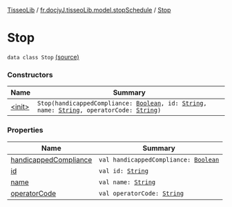 [TisseoLib](../../index.md) / [fr.docjyJ.tisseoLib.model.stopSchedule](../index.md) / [Stop](./index.md)

# Stop

`data class Stop` [(source)](https://github.com/docjyJ/TisseoLib/tree/master/src/main/kotlin/fr/docjyJ/tisseoLib/model/stopSchedule/Stop.kt#L6)

### Constructors

| Name | Summary |
|---|---|
| [&lt;init&gt;](-init-.md) | `Stop(handicappedCompliance: `[`Boolean`](https://kotlinlang.org/api/latest/jvm/stdlib/kotlin/-boolean/index.html)`, id: `[`String`](https://kotlinlang.org/api/latest/jvm/stdlib/kotlin/-string/index.html)`, name: `[`String`](https://kotlinlang.org/api/latest/jvm/stdlib/kotlin/-string/index.html)`, operatorCode: `[`String`](https://kotlinlang.org/api/latest/jvm/stdlib/kotlin/-string/index.html)`)` |

### Properties

| Name | Summary |
|---|---|
| [handicappedCompliance](handicapped-compliance.md) | `val handicappedCompliance: `[`Boolean`](https://kotlinlang.org/api/latest/jvm/stdlib/kotlin/-boolean/index.html) |
| [id](id.md) | `val id: `[`String`](https://kotlinlang.org/api/latest/jvm/stdlib/kotlin/-string/index.html) |
| [name](name.md) | `val name: `[`String`](https://kotlinlang.org/api/latest/jvm/stdlib/kotlin/-string/index.html) |
| [operatorCode](operator-code.md) | `val operatorCode: `[`String`](https://kotlinlang.org/api/latest/jvm/stdlib/kotlin/-string/index.html) |
